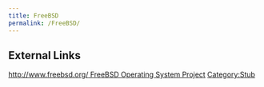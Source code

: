 ```yaml
---
title: FreeBSD
permalink: /FreeBSD/
---
```


External Links
--------------

[<http://www.freebsd.org/> FreeBSD Operating System Project](/http://www.freebsd.org/_FreeBSD_Operating_System_Project "wikilink") [Category:Stub](/Category:Stub "wikilink")